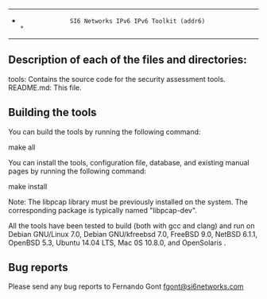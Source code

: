 *******************************************************************************
*                   SI6 Networks IPv6 IPv6 Toolkit (addr6)                  *
*******************************************************************************

Description of each of the files and directories:
-------------------------------------------------

 tools:       Contains the source code for the security assessment tools.
 README.md:  This file.


Building the tools
------------------

You can build the tools by running the following command:
 
   make all

You can install the tools, configuration file, database, and existing manual
pages by running the following command:

   make install

Note: The libpcap library must be previously installed on the system. The
corresponding package is typically named "libpcap-dev".

All the tools have been tested to build (both with gcc and clang) and run on 
Debian GNU/Linux 7.0, Debian GNU/kfreebsd 7.0, FreeBSD 9.0, NetBSD 6.1.1, 
OpenBSD 5.3, Ubuntu 14.04 LTS, Mac 0S 10.8.0, and OpenSolaris .


Bug reports
-----------

Please send any bug reports to Fernando Gont <fgont@si6networks.com>

